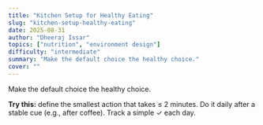 ```yaml
---
title: "Kitchen Setup for Healthy Eating"
slug: "kitchen-setup-healthy-eating"
date: 2025-08-31
author: "Dheeraj Issar"
topics: ["nutrition", "environment design"]
difficulty: "intermediate"
summary: "Make the default choice the healthy choice."
cover: ""
---
```


Make the default choice the healthy choice.

**Try this:** define the smallest action that takes ≤ 2 minutes. Do it daily after a stable cue (e.g., after coffee). Track a simple ✓ each day.
